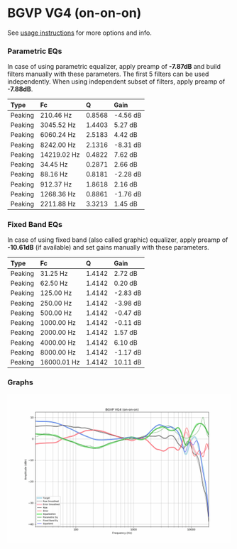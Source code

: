 # BGVP VG4 (on-on-on)
See [usage instructions](https://github.com/jaakkopasanen/AutoEq#usage) for more options and info.

### Parametric EQs
In case of using parametric equalizer, apply preamp of **-7.87dB** and build filters manually
with these parameters. The first 5 filters can be used independently.
When using independent subset of filters, apply preamp of **-7.88dB**.

| Type    | Fc          |      Q | Gain     |
|:--------|:------------|:-------|:---------|
| Peaking | 210.46 Hz   | 0.8568 | -4.56 dB |
| Peaking | 3045.52 Hz  | 1.4403 | 5.27 dB  |
| Peaking | 6060.24 Hz  | 2.5183 | 4.42 dB  |
| Peaking | 8242.00 Hz  | 2.1316 | -8.31 dB |
| Peaking | 14219.02 Hz | 0.4822 | 7.62 dB  |
| Peaking | 34.45 Hz    | 0.2871 | 2.66 dB  |
| Peaking | 88.16 Hz    | 0.8181 | -2.28 dB |
| Peaking | 912.37 Hz   | 1.8618 | 2.16 dB  |
| Peaking | 1268.36 Hz  | 0.8861 | -1.76 dB |
| Peaking | 2211.88 Hz  | 3.3213 | 1.45 dB  |

### Fixed Band EQs
In case of using fixed band (also called graphic) equalizer, apply preamp of **-10.61dB**
(if available) and set gains manually with these parameters.

| Type    | Fc          |      Q | Gain     |
|:--------|:------------|:-------|:---------|
| Peaking | 31.25 Hz    | 1.4142 | 2.72 dB  |
| Peaking | 62.50 Hz    | 1.4142 | 0.20 dB  |
| Peaking | 125.00 Hz   | 1.4142 | -2.83 dB |
| Peaking | 250.00 Hz   | 1.4142 | -3.98 dB |
| Peaking | 500.00 Hz   | 1.4142 | -0.47 dB |
| Peaking | 1000.00 Hz  | 1.4142 | -0.11 dB |
| Peaking | 2000.00 Hz  | 1.4142 | 1.57 dB  |
| Peaking | 4000.00 Hz  | 1.4142 | 6.10 dB  |
| Peaking | 8000.00 Hz  | 1.4142 | -1.17 dB |
| Peaking | 16000.01 Hz | 1.4142 | 10.11 dB |

### Graphs
![](./BGVP%20VG4%20(on-on-on).png)